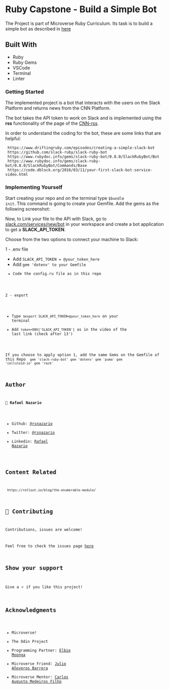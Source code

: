 # Ruby Capstone - Build a Simple Bot
>
The Project is part of Microverse Ruby Curriculum. Its task is to build a simple bot as described in [here](https://www.notion.so/Build-your-own-bot-ebd0d7ac5da240e5987720bdc83f38fa)

## Built With

- Ruby
- Ruby Gems
- VSCode
- Terminal
- Linter

### Getting Started

The implemented project is a bot that interacts with the users on the Slack Platform and returns news from the CNN Platform. 

The bot takes the API token to work on Slack and is implemented using the <strong>rss</strong> functionality of the page of the [CNN-rss](https://edition.cnn.com/services/rss/). 

In order to understand the coding for the bot, these are some links that are helpful:

     https://www.driftingruby.com/episodes/creating-a-simple-slack-bot
     https://github.com/slack-ruby/slack-ruby-bot
     https://www.rubydoc.info/gems/slack-ruby-bot/0.8.0/SlackRubyBot/Bot
     https://www.rubydoc.info/gems/slack-ruby-bot/0.8.0/SlackRubyBot/Commands/Base
     https://code.dblock.org/2016/03/11/your-first-slack-bot-service-video.html
>

### Implementing Yourself

Start creating your repo and on the terminal type <code>$bundle init</code>. This command is going to create your Gemfile. 
Add the gems as the following screenshot:


Now, to Link your file to the API with Slack, go to [slack.com/services/new/bot](slack.com/services/new/bot) in your workspace and create a bot application to get a <strong>SLACK_API_TOKEN</strong>.

Choose from the two options to connect your machine to Slack:

 1 - .env file
   - Add <code>SLACK_API_TOKEN = @your_token_here </code>
   - Add <code>gem 'dotenv' to your Gemfile 
   - Code the config.ru file as in this repo
  
 2 - export
   - Type <code>$export SLACK_API_TOKEN=@your_token_here</code> on your terminal
   - Add <code>token=ENV['SLACK_API_TOKEN']</code> as in the video of the last link (check after 13')

If you choose to apply option 1, add the same Gems on the Gemfile of this Repo
<code>
  gem 'slack-ruby-bot'
  gem 'dotenv'
  gem 'puma'
  gem 'celluloid-io'
  gem 'rack'
</code>




## Author

👤 **Rafael Nazario**

- Github: [@rsnazario](https://github.com/rsnazario)
- Twitter: [@rsnazario](https://twitter.com/rsnazario)
- Linkedin: [Rafael Nazario](https://www.linkedin.com/in/rafael-nazario-692b8293/) 

## Content Related

     https://rollout.io/blog/the-enumerable-module/
     

## 🤝 Contributing

Contributions, issues are welcome!

Feel free to check the issues page [here](https://github.com/rsnazario/Capstone-Ruby-Bot/issues)

## Show your support

Give a ⭐️ if you like this project!

## Acknowledgments

- Microverse!
- The Odin Project
- Programming Partner: [Elbie Moonga](https://github.com/Elbie-em)
- Microverse Friend:   [Julio Añoveros Barrera](https://github.com/jubaan)
- Microverse Mentor:   [Carlos Augusto Medeiros Filho](https://github.com/camfilho)
